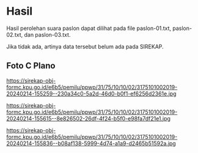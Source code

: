 # Hasil

Hasil perolehan suara paslon dapat dilihat pada file paslon-01.txt, paslon-02.txt, dan paslon-03.txt.

Jika tidak ada, artinya data tersebut belum ada pada SIREKAP.

## Foto C Plano

https://sirekap-obj-formc.kpu.go.id/e6b5/pemilu/ppwp/31/75/10/10/02/3175101002019-20240214-155259--230a34c0-5a2d-46d0-b0f1-ef6256d2361e.jpg

https://sirekap-obj-formc.kpu.go.id/e6b5/pemilu/ppwp/31/75/10/10/02/3175101002019-20240214-155615--8e826502-26df-4f24-b5f0-e98fa7df21e1.jpg

https://sirekap-obj-formc.kpu.go.id/e6b5/pemilu/ppwp/31/75/10/10/02/3175101002019-20240214-155836--b08af138-5999-4d74-a1a9-d2465b51592a.jpg
